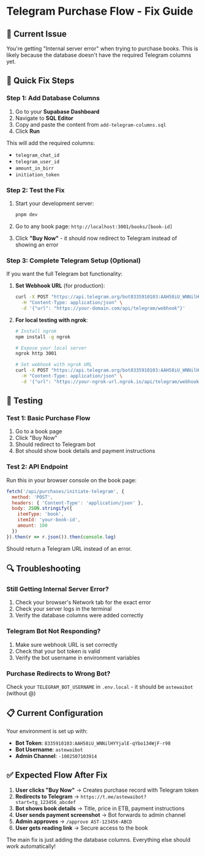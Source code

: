# Telegram Purchase Flow - Fix Guide

## 🚨 Current Issue
You're getting "Internal server error" when trying to purchase books. This is likely because the database doesn't have the required Telegram columns yet.

## 🔧 Quick Fix Steps

### Step 1: Add Database Columns
1. Go to your **Supabase Dashboard**
2. Navigate to **SQL Editor**
3. Copy and paste the content from `add-telegram-columns.sql`
4. Click **Run**

This will add the required columns:
- `telegram_chat_id`
- `telegram_user_id` 
- `amount_in_birr`
- `initiation_token`

### Step 2: Test the Fix
1. Start your development server:
   ```bash
   pnpm dev
   ```

2. Go to any book page: `http://localhost:3001/books/[book-id]`

3. Click **"Buy Now"** - it should now redirect to Telegram instead of showing an error

### Step 3: Complete Telegram Setup (Optional)
If you want the full Telegram bot functionality:

1. **Set Webhook URL** (for production):
   ```bash
   curl -X POST "https://api.telegram.org/bot8335910103:AAH58iU_WNNilHYYjalE-qYbo134WjF-r98/setWebhook" \
     -H "Content-Type: application/json" \
     -d '{"url": "https://your-domain.com/api/telegram/webhook"}'
   ```

2. **For local testing with ngrok**:
   ```bash
   # Install ngrok
   npm install -g ngrok
   
   # Expose your local server
   ngrok http 3001
   
   # Set webhook with ngrok URL
   curl -X POST "https://api.telegram.org/bot8335910103:AAH58iU_WNNilHYYjalE-qYbo134WjF-r98/setWebhook" \
     -H "Content-Type: application/json" \
     -d '{"url": "https://your-ngrok-url.ngrok.io/api/telegram/webhook"}'
   ```

## 🧪 Testing

### Test 1: Basic Purchase Flow
1. Go to a book page
2. Click "Buy Now"
3. Should redirect to Telegram bot
4. Bot should show book details and payment instructions

### Test 2: API Endpoint
Run this in your browser console on the book page:
```javascript
fetch('/api/purchases/initiate-telegram', {
  method: 'POST',
  headers: { 'Content-Type': 'application/json' },
  body: JSON.stringify({
    itemType: 'book',
    itemId: 'your-book-id',
    amount: 100
  })
}).then(r => r.json()).then(console.log)
```

Should return a Telegram URL instead of an error.

## 🔍 Troubleshooting

### Still Getting Internal Server Error?
1. Check your browser's Network tab for the exact error
2. Check your server logs in the terminal
3. Verify the database columns were added correctly

### Telegram Bot Not Responding?
1. Make sure webhook URL is set correctly
2. Check that your bot token is valid
3. Verify the bot username in environment variables

### Purchase Redirects to Wrong Bot?
Check your `TELEGRAM_BOT_USERNAME` in `.env.local` - it should be `astewaibot` (without @)

## 📋 Current Configuration

Your environment is set up with:
- **Bot Token**: `8335910103:AAH58iU_WNNilHYYjalE-qYbo134WjF-r98`
- **Bot Username**: `astewaibot`
- **Admin Channel**: `-1002507103914`

## ✅ Expected Flow After Fix

1. **User clicks "Buy Now"** → Creates purchase record with Telegram token
2. **Redirects to Telegram** → `https://t.me/astewaibot?start=tg_123456_abcdef`
3. **Bot shows book details** → Title, price in ETB, payment instructions
4. **User sends payment screenshot** → Bot forwards to admin channel
5. **Admin approves** → `/approve AST-123456-ABCD`
6. **User gets reading link** → Secure access to the book

The main fix is just adding the database columns. Everything else should work automatically!